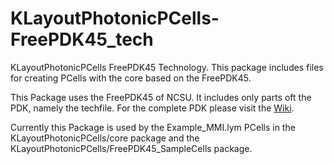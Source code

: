 # KLayoutPhotonicPCells-FreePDK45_tech
KLayoutPhotonicPCells FreePDK45 Technology. This package includes files for creating PCells with the core based on the FreePDK45.

This Package uses the FreePDK45 of NCSU. It includes only parts oft the PDK, namely the techfile. For the complete PDK please visit the [Wiki](https://www.eda.ncsu.edu/wiki/FreePDK45:Contents).

Currently this Package is used by the Example_MMI.lym PCells in the KLayoutPhotonicPCells/core package and the KLayoutPhotonicPCells/FreePDK45_SampleCells package.

